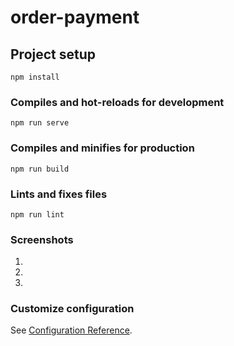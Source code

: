 # order-payment

## Project setup
```
npm install
```

### Compiles and hot-reloads for development
```
npm run serve
```

### Compiles and minifies for production
```
npm run build
```

### Lints and fixes files
```
npm run lint
```

### Screenshots

1.

2.

3.

### Customize configuration
See [Configuration Reference](https://cli.vuejs.org/config/).
